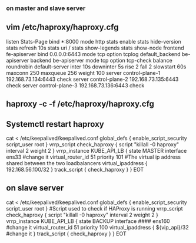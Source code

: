 ### on master and slave server
## vim /etc/haproxy/haproxy.cfg
listen Stats-Page 
  bind *:8000 
  mode http 
  stats enable 
  stats hide-version 
  stats refresh 10s 
  stats uri / 
  stats show-legends 
  stats show-node 
frontend fe-apiserver 
   bind 0.0.0.0:6443 
   mode tcp 
   option tcplog 
   default_backend be-apiserver 
backend be-apiserver 
   mode tcp 
   option tcp-check 
   balance roundrobin 
   default-server inter 10s downinter 5s rise 2 fall 2 slowstart 60s maxconn 250 maxqueue 256 weight 100 
   server control-plane-1 192.168.73.134:6443 check 
   server control-plane-2 192.168.73.135:6443 check 
   server control-plane-3 192.168.73.136:6443 check 

  ## haproxy -c -f  /etc/haproxy/haproxy.cfg 
  ## Systemctl restart haproxy 

cat <<EOT > /etc/keepalived/keepalived.conf 
global_defs { 
   enable_script_security 
   script_user root 
} 
vrrp_script check_haproxy { 
   script "killall -0 haproxy" 
   interval 2 
   weight 2 
   } 
vrrp_instance KUBE_API_LB { 
   state MASTER 
   interface ens33 #change it
   virtual_router_id 51 
   priority 101 
   #The virtual ip address shared between the two loadbalancers 
   virtual_ipaddress { 
       192.168.56.100/32 
   } 
   track_script { 
      check_haproxy 
   } 
} 
EOT 


## on slave server
cat <<EOT > /etc/keepalived/keepalived.conf 
global_defs { 
   enable_script_security 
   script_user root 
} 
#Script used to check if HAProxy is running 
vrrp_script check_haproxy { 
   script "killall -0 haproxy" 
   interval 2 
   weight 2 
} 
vrrp_instance KUBE_API_LB { 
   state BACKUP 
   interface #### ens160  #change it
   virtual_router_id 51 
   priority 100 
   virtual_ipaddress { 
      ${vip_api}/32 #change it
   } 
   track_script { 
      check_haproxy 
   } 
} 
EOT 
